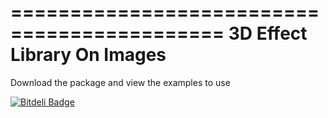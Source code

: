 ============================================
          3D Effect Library On Images
============================================

Download the package and view the examples to use


[![Bitdeli Badge](https://d2weczhvl823v0.cloudfront.net/glix/3d_effects/trend.png)](https://bitdeli.com/free "Bitdeli Badge")

